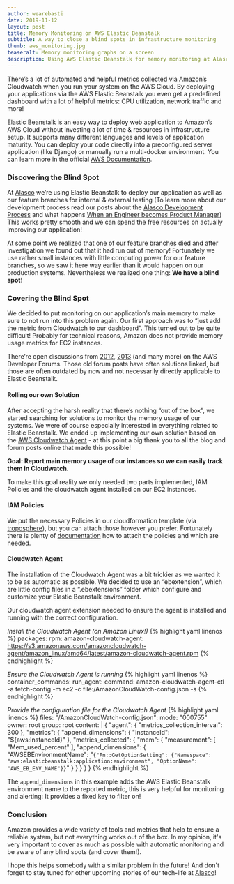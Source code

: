 ```yaml
---
author: wearebasti
date: 2019-11-12
layout: post
title: Memory Monitoring on AWS Elastic Beanstalk
subtitle: A way to close a blind spots in infrastructure monitoring
thumb: aws_monitoring.jpg
teaseralt: Memory monitoring graphs on a screen
description: Using AWS Elastic Beanstalk for memory monitoring at Alasco. How we report main memory usage of our instances and easily track them in Cloudwatch.
---
```


There’s a lot of automated and helpful metrics collected via Amazon’s Cloudwatch when you run your system on the AWS Cloud. By deploying your applications via the AWS Elastic Beanstalk you even get a predefined dashboard with a lot of helpful metrics: CPU utilization, network traffic and more!

Elastic Beanstalk is an easy way to deploy web application to Amazon’s AWS Cloud without investing a lot of time & resources in infrastructure setup. It supports many different languages and levels of application maturity. You can deploy your code directly into a preconfigured server application (like Django) or manually run a multi-docker environment. You can learn more in the official [AWS Documentation](https://docs.aws.amazon.com/elasticbeanstalk/latest/dg/Welcome.html).

### Discovering the Blind Spot
At [Alasco](https://www.alasco.de/en/) we’re using Elastic Beanstalk to deploy our application as well as our feature branches for internal & external testing (To learn more about our development process read our posts about the [Alasco Development Process](https://alasco-tech.github.io/2019/09/27/alasco-dev-process.html) and what happens [When an Engineer becomes Product Manager](https://alasco-tech.github.io/2019/02/14/engineer-to-pm.html)) This works pretty smooth and we can spend the free resources on actually improving our application!

At some point we realized that one of our feature branches died and after investigation we found out that it had run out of memory! Fortunately we use rather small instances with little computing power for our feature branches, so we saw it here way earlier than it would happen on our production systems. Nevertheless we realized one thing: **We have a blind spot!**

### Covering the Blind Spot
We decided to put monitoring on our application’s main memory to make sure to not run into this problem again. Our first approach was to “just add the metric from Cloudwatch to our dashboard”. This turned out to be quite difficult! Probably for technical reasons, Amazon does not provide memory usage metrics for EC2 instances.

There’re open discussions from [2012](https://forums.aws.amazon.com/thread.jspa?messageID=338138&#338138), [2013](https://forums.aws.amazon.com/thread.jspa?messageID=421861&#421861) (and many more) on the AWS Developer Forums. Those old forum posts have often solutions linked, but those are often outdated by now and not necessarily directly applicable to Elastic Beanstalk.

#### Rolling our own Solution
After accepting the harsh reality that there’s nothing “out of the box”, we started searching for solutions to monitor the memory usage of our systems. We were of course especially interested in everything related to Elastic Beanstalk. We ended up implementing our own solution based on the [AWS Cloudwatch Agent](https://docs.aws.amazon.com/AmazonCloudWatch/latest/monitoring/Install-CloudWatch-Agent.html) - at this point a big thank you to all the blog and forum posts online that made this possible!

**Goal: Report main memory usage of our instances so we can easily track them in Cloudwatch.**

To make this goal reality we only needed two parts implemented, IAM Policies and the cloudwatch agent installed on our EC2 instances.

#### IAM Policies
We put the necessary Policies in our cloudformation template (via [troposphere](https://github.com/cloudtools/troposphere)), but you can attach those however you prefer. Fortunately there is plenty of [documentation](https://docs.aws.amazon.com/AmazonCloudWatch/latest/monitoring/create-iam-roles-for-cloudwatch-agent.html) how to attach the policies and which are needed.


#### Cloudwatch Agent
The installation of the Cloudwatch Agent was a bit trickier as we wanted it to be as automatic as possible. We decided to use an “ebextension”, which are little config files in a “.ebextensions” folder which configure and customize your Elastic Beanstalk environment.

Our cloudwatch agent extension needed to ensure the agent is installed and running with the correct configuration.

*Install the Cloudwatch Agent (on Amazon Linux!)*
{% highlight yaml linenos %}
packages:
  rpm:
    amazon-cloudwatch-agent: https://s3.amazonaws.com/amazoncloudwatch-agent/amazon_linux/amd64/latest/amazon-cloudwatch-agent.rpm
{% endhighlight %}

*Ensure the Cloudwatch Agent is running*
{% highlight yaml linenos %}
container_commands:
  run_agent:
    command: amazon-cloudwatch-agent-ctl -a fetch-config -m ec2 -c file:/AmazonCloudWatch-config.json -s
{% endhighlight %}

*Provide the configuration file for the Cloudwatch Agent*
{% highlight yaml linenos %}
files:
  "/AmazonCloudWatch-config.json":
     mode: "000755"
     owner: root
     group: root
     content: |
        {
          "agent": {
            "metrics_collection_interval": 300
          },
          "metrics": {
            "append_dimensions": {
              "InstanceId": "${aws:InstanceId}"
            },
            "metrics_collected": {
              "mem": {
                "measurement": [
                  "Mem_used_percent"
                ],
                "append_dimensions": {
                  "AWSEBEnvironmentName": "`{"Fn::GetOptionSetting": {"Namespace": "aws:elasticbeanstalk:application:environment", "OptionName": "AWS_EB_ENV_NAME"}}`"
                }
              }
            }
          }
        }
{% endhighlight %}

The `append_dimensions` in this example adds the AWS Elastic Beanstalk environment name to the reported metric, this is very helpful for monitoring and alerting: It provides a fixed key to filter on!


### Conclusion
Amazon provides a wide variety of tools and metrics that help to ensure a reliable system, but not everything works out of the box. In my opinion, it's very important to cover as much as possible with automatic monitoring and be aware of any blind spots (and cover them!).

I hope this helps somebody with a similar problem in the future! And don't
forget to stay tuned for other upcoming stories of our tech-life at [Alasco](https://alasco-tech.github.io/)!

